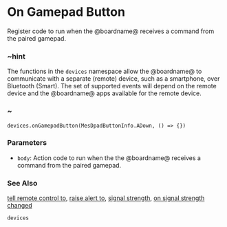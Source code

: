 # On Gamepad Button

Register code to run when the @boardname@ receives a command from the paired gamepad.

### ~hint

The functions in the ``devices`` namespace allow the @boardname@ to communicate with a separate (remote) device, 
such as a smartphone, over Bluetooth (Smart).
The set of supported events will depend on the remote device and the @boardname@ apps available for the remote device.

### ~

```sig
devices.onGamepadButton(MesDpadButtonInfo.ADown, () => {})
```

### Parameters

* ``body``: Action code to run when the the @boardname@ receives a command from the paired gamepad.

### See Also

[tell remote control to](/reference/devices/tell-remote-control-to), [raise alert to](/reference/devices/raise-alert-to), [signal strength](/reference/devices/signal-strength), [on signal strength changed](/reference/devices/on-signal-strength-changed)

```package
devices
```